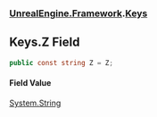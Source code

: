 ### [UnrealEngine.Framework](./UnrealEngine-Framework.md 'UnrealEngine.Framework').[Keys](./Keys.md 'UnrealEngine.Framework.Keys')
## Keys.Z Field
  
```csharp
public const string Z = Z;
```
#### Field Value
[System.String](https://docs.microsoft.com/en-us/dotnet/api/System.String 'System.String')  
